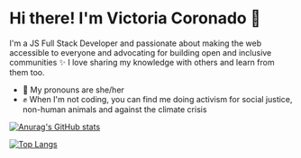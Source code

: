 
  # Hi there! I'm Victoria Coronado 👋


I'm a JS Full Stack Developer and passionate about making the web accessible to everyone and advocating for building open and inclusive communities ✨ I love sharing my knowledge with others and learn from them too. 

- 🌿 My pronouns are she/her
- ✊ When I'm not coding, you can find me doing activism for social justice, non-human animals and against the climate crisis


[![Anurag's GitHub stats](https://github-readme-stats.vercel.app/api?username=viccoronado)](https://github.com/viccoronado/github-readme-stats)

[![Top Langs](https://github-readme-stats.vercel.app/api/top-langs/?username=viccoronado&layout=compact)](https://github.com/viccoronado/github-readme-stats)

